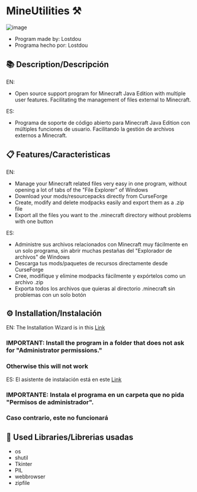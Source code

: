 # MineUtilities ⚒

![image](https://github.com/Lostdou/MineUtilities/assets/161231229/ee745896-6b9c-4d55-bc80-bcf957cb2d30)

- Program made by: Lostdou
- Programa hecho por: Lostdou

## 📚 Description/Descripción

EN:
- Open source support program for Minecraft Java Edition with multiple user features.
Facilitating the management of files external to Minecraft.

ES:
- Programa de soporte de código abierto para Minecraft Java Edition con múltiples funciones de usuario.
Facilitando la gestión de archivos externos a Minecraft.

## 📋 Features/Caracteristicas

EN:
- Manage your Minecraft related files very easy in one program, without opening a lot of tabs of the "File Explorer" of Windows
- Download your mods/resourcepacks directly from CurseForge
- Create, modify and delete modpacks easily and export them as a .zip file
- Export all the files you want to the .minecraft directory without problems with one button

ES:
- Administre sus archivos relacionados con Minecraft muy fácilmente en un solo programa, sin abrir muchas pestañas del "Explorador de archivos" de Windows
- Descarga tus mods/paquetes de recursos directamente desde CurseForge
- Cree, modifique y elimine modpacks fácilmente y expórtelos como un archivo .zip
- Exporta todos los archivos que quieras al directorio .minecraft sin problemas con un solo botón

## ⚙️ Installation/Instalación
EN:
The Installation Wizard is in this [Link](https://github.com/Lostdou/MineUtilities/releases/tag/v1.2)
### IMPORTANT: Install the program in a folder that does not ask for "Administrator permissions."
### Otherwise this will not work


ES:
El asistente de instalación está en este [Link](https://github.com/Lostdou/MineUtilities/releases/tag/v1.2)
### IMPORTANTE: Instala el programa en un carpeta que no pida "Permisos de administrador".
### Caso contrario, este no funcionará


## 🤖 Used Libraries/Librerias usadas

- os
- shutil
- Tkinter
- PIL
- webbrowser
- zipfile


